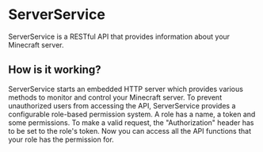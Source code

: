 # ServerService
ServerService is a RESTful API that provides information about your Minecraft server.

How is it working?
-
ServerService starts an embedded HTTP server which provides
various methods to monitor and control your Minecraft server.
To prevent unauthorized users from accessing the API, ServerService provides
a configurable role-based permission system. A role has a name, a token and 
some permissions. To make a valid request, the "Authorization" header has to be set
to the role's token. Now you can access all the API functions that your role has the
permission for.
